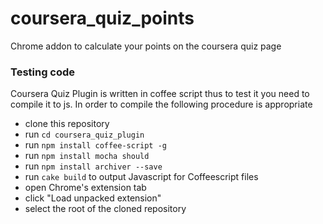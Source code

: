 coursera_quiz_points
====================

Chrome addon to calculate your points on the coursera quiz page


### Testing code

Coursera Quiz Plugin is written in coffee script thus to test it you need to compile it to js.
In order to compile the following procedure is appropriate

- clone this repository
- run ``cd coursera_quiz_plugin``
- run ``npm install coffee-script -g``
- run ``npm install mocha should``
- run ``npm install archiver --save``
- run `cake build` to output Javascript for Coffeescript files
- open Chrome's extension tab
- click "Load unpacked extension"
- select the root of the cloned repository